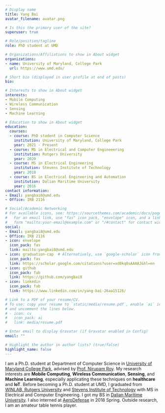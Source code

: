 ```yaml
---
# Display name
title: Yang Bai
avatar_filename: avatar.png

# Is this the primary user of the site?
superuser: true

# Role/position/tagline
role: PhD student at UMD

# Organizations/Affiliations to show in About widget
organizations:
- name: University of Maryland, College Park
  url: https://www.umd.edu/

# Short bio (displayed in user profile at end of posts)
bio: 

# Interests to show in About widget
interests:
- Mobile Computing
- Wireless Communication
- Sensing
- Machine Learning

# Education to show in About widget
education:
  courses:
  - course: PhD student in Computer Science
    institution: University of Maryland, College Park
    year: 2021 - Present
  - course: MS in Electrical and Computer Engineeering
    institution: Rutgers University
    year: 2020
  - course: MS in Electrical Engineering
    institution: Stevens Institute of Technology
    year: 2018
  - course: BS in Electrical Engineering and Automation
    institution: Dalian Maritime University
    year: 2016
contact information:
- Email: yangbai8@umd.edu
- Office: IRB 2116

# Social/Academic Networking
# For available icons, see: https://sourcethemes.com/academic/docs/page-builder/#icons
#   For an email link, use "fas" icon pack, "envelope" icon, and a link in the
#   form "mailto:your-email@example.com" or "/#contact" for contact widget.
social:
- Email: yangbai8@umd.edu
- Office: IRB 2116
- icon: envelope
  icon_pack: fas
  link: mailto:yangbai8@umd.edu
- icon: graduation-cap  # Alternatively, use `google-scholar` icon from `ai` icon pack
  icon_pack: fas
  link: https://scholar.google.com/citations?user=xd0kq0sAAAAJ&hl=en
- icon: github
  icon_pack: fab
  link: https://github.com/yangbai8
- icon: linkedin
  icon_pack: fab
  link: https://www.linkedin.com/in/yang-bai-26aa15126/

# Link to a PDF of your resume/CV.
# To use: copy your resume to `static/media/resume.pdf`, enable `ai` icons in `params.toml`, 
# and uncomment the lines below.
# - icon: cv
#   icon_pack: ai
#   link: media/resume.pdf

# Enter email to display Gravatar (if Gravatar enabled in Config)
email: ""

# Highlight the author in author lists? (true/false)
highlight_name: false
---
```

I am a Ph.D. student at Department of Computer Science in <a href="https://www.cs.umd.edu/">University of Maryland College Park</a>, advised by <a href="https://www.cs.umd.edu/~nirupam/">Prof. Nirupam Roy</a>. My research interests are  <b>Mobile Computing</b>, <b>Wireless Communication</b>, <b>Sensing</b>, and <b>Machine Learning</b>, especially applicating these techniques on <b>healthcare</b> and <b>IoT</b>. Before becoming a Ph.D. student at UMD, I graduated from <a href="http://www.winlab.rutgers.edu/">WINLAB, Rutgers University</a> and <a href="https://www.stevens.edu/schaefer-school-engineering-science/departments/electrical-computer-engineering">Stevens Institute of Technology</a> with MS in Electrical and Computer Engineering. I got my BS in <a href="https://www.dlmu.edu.cn/">Dalian Maritime University</a>. I also interned at <a href="https://www.aerodefense.tech/">AeroDefense</a> in 2018 Spring. Outside research, I am an amateur table tennis player.
